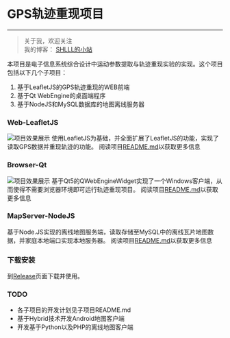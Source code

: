 # GPS轨迹重现项目
-------

>关于我，欢迎关注  
我的博客： [SHLLL的小站](http://shlll.me)


本项目是电子信息系统综合设计中运动参数提取与轨迹重现实验的实现。这个项目包括以下几个子项目：
1. 基于LeafletJS的GPS轨迹重现的WEB前端  
2. 基于Qt WebEngine的桌面端程序  
3. 基于NodeJS和MySQL数据库的地图离线服务器  

### Web-LeafletJS
![项目效果展示](https://i.loli.net/2017/11/13/5a09648b66c54.gif "GPS轨迹重现效果")
使用LeafletJS为基础，并全面扩展了LeafletJS的功能，实现了读取GPS数据并重现轨迹的功能。
阅读项目[README.md](https://github.com/shlllshlll/GPSLoc/tree/master/Web-LeafletJS/README.md)以获取更多信息

### Browser-Qt
![项目效果展示](https://i.loli.net/2017/11/13/5a0967937a0a4.gif "GPS轨迹重现效果")
基于Qt5的QWebEngineWidget实现了一个Windows客户端，从而使得不需要浏览器环境即可运行轨迹重现项目。
阅读项目[README.md](https://github.com/shlllshlll/GPSLoc/tree/master/Browser-Qt/README.md)以获取更多信息

### MapServer-NodeJS
基于Node.JS实现的离线地图服务端，读取存储至MySQL中的离线瓦片地图数据，并家庭本地端口实现本地服务器。
阅读项目[README.md](https://github.com/shlllshlll/GPSLoc/tree/master/MapServer-NodeJS/README.md)以获取更多信息

### 下载安装
到[Release](https://github.com/shlllshlll/GPSLoc/releases)页面下载并使用。

### TODO
- 各子项目的开发计划见子项目README.md
- 基于Hybrid技术开发Android地图客户端
- 开发基于Python以及PHP的离线地图客户端


